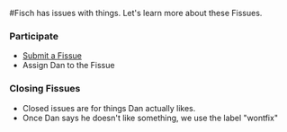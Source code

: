 #Fisch has issues with things. Let's learn more about these Fissues.

### Participate
- [Submit a Fissue](https://github.com/rachelslurs/danfissues/issues/new)
- Assign Dan to the Fissue

### Closing Fissues
- Closed issues are for things Dan actually likes.
- Once Dan says he doesn't like something, we use the label "wontfix"

